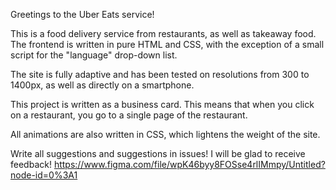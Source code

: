 Greetings to the Uber Eats service!

This is a food delivery service from restaurants, as well as takeaway food. The frontend is written in pure HTML and CSS, with the exception of a small script for the "language" drop-down list.

The site is fully adaptive and has been tested on resolutions from 300 to 1400px, as well as directly on a smartphone. 

This project is written as a business card. This means that when you click on a restaurant, you go to a single page of the restaurant. 

All animations are also written in CSS, which lightens the weight of the site. 

Write all suggestions and suggestions in issues! I will be glad to receive feedback!
https://www.figma.com/file/wpK46byy8FOSse4rlIMmpy/Untitled?node-id=0%3A1
